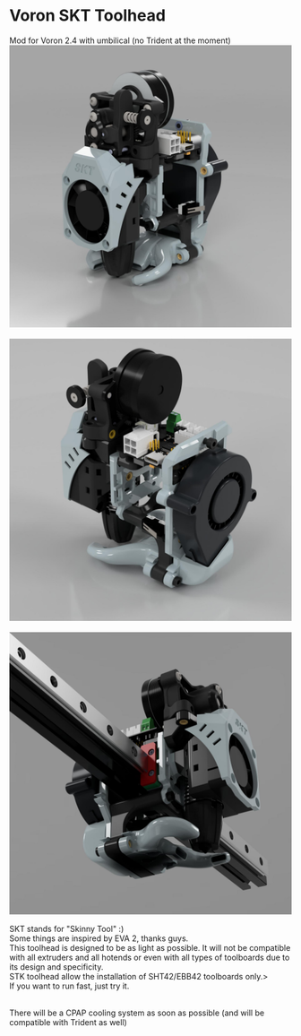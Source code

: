 # Voron SKT Toolhead
Mod for Voron 2.4 with umbilical (no Trident at the moment)
<br/>
![Alt text](./Images/skt_1.jpg)<br/>
<br/>
![Alt text](./Images/skt_2.jpg)<br/>
<br/>
![Alt text](./Images/skt_3.jpg)<br/>


SKT stands for "Skinny Tool" :)<br/>
Some things are inspired by EVA 2, thanks guys.<br/>
This toolhead is designed to be as light as possible. It will not be compatible with all extruders and all hotends or even with all types of toolboards due to its design and specificity.<br/>
STK toolhead allow the installation of SHT42/EBB42 toolboards only.><br/>
If you want to run fast, just try it.<br/><br/>

There will be a CPAP cooling system as soon as possible (and will be compatible with Trident as well)
